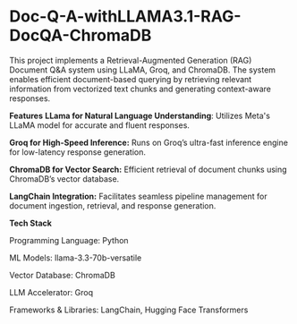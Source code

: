 # Doc-Q-A-withLLAMA3.1-RAG-DocQA-ChromaDB
This project implements a Retrieval-Augmented Generation (RAG) Document Q&A system using LLaMA, Groq, and ChromaDB. The system enables efficient document-based querying by retrieving relevant information from vectorized text chunks and generating context-aware responses.

**Features**
**LLama for Natural Language Understanding**: Utilizes Meta's LLaMA model for accurate and fluent responses.

**Groq for High-Speed Inference:** Runs on Groq’s ultra-fast inference engine for low-latency response generation.

**ChromaDB for Vector Search:** Efficient retrieval of document chunks using ChromaDB’s vector database.

**LangChain Integration:** Facilitates seamless pipeline management for document ingestion, retrieval, and response generation.

**Tech Stack**

Programming Language: Python

ML Models: llama-3.3-70b-versatile

Vector Database: ChromaDB

LLM Accelerator: Groq

Frameworks & Libraries: LangChain, Hugging Face Transformers
